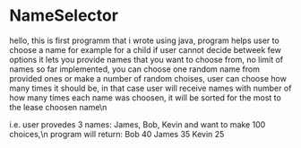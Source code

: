 # NameSelector
hello,
this is first programm that i wrote using java,
program helps user to choose a name for example for a child if user cannot decide betweek few options
it lets you provide names that you want to choose from, no limit of names so far implemented,
you can choose one random name from provided ones 
or make a number of random choises, user can choose how many times it should be, 
in that case user will receive names with number of how many times each name was choosen, it will be sorted for the most to the lease choosen name\n

i.e. 
user provedes 3 names: James, Bob, Kevin and want to make 100 choices,\n
program will return:
Bob 40
James 35
Kevin 25
